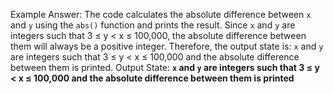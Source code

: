 Example Answer:
The code calculates the absolute difference between `x` and `y` using the `abs()` function and prints the result. Since `x` and `y` are integers such that 3 ≤ y < x ≤ 100,000, the absolute difference between them will always be a positive integer. Therefore, the output state is: `x` and `y` are integers such that 3 ≤ y < x ≤ 100,000 and the absolute difference between them is printed.
Output State: **`x` and `y` are integers such that 3 ≤ y < x ≤ 100,000 and the absolute difference between them is printed**